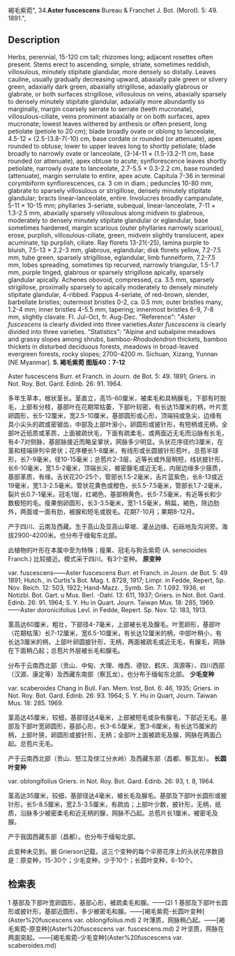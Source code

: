 褐毛紫菀",
34.**Aster fuscescens** Bureau & Franchet J. Bot. (Morot). 5: 49. 1891.",

## Description
Herbs, perennial, 15-120 cm tall; rhizomes long; adjacent rosettes often present. Stems erect to ascending, simple, striate, sometimes reddish, villosulous, minutely stipitate glandular, more densely so distally. Leaves cauline, usually gradually decreasing upward, abaxially pale green or silvery green, adaxially dark green, abaxially strigillose, adaxially glabrous or glabrate, or both surfaces strigillose, villosulous on veins, abaxially sparsely to densely minutely stipitate glandular, adaxially more abundantly so marginally, margin coarsely serrate to serrate (teeth mucronate), villosulous-ciliate, veins prominent abaxially or on both surfaces, apex mucronate; lowest leaves withered by anthesis or often present, long petiolate (petiole to 20 cm); blade broadly ovate or oblong to lanceolate, 4.5-12 × (2.5-)3.8-7(-10) cm, base cordate or rounded (or attenuate), apex rounded to obtuse; lower to upper leaves long to shortly petiolate; blade broadly to narrowly ovate or lanceolate, (3-)4-11 × (1.5-)3.2-11 cm, base rounded (or attenuate), apex obtuse to acute; synflorescence leaves shortly petiolate, narrowly ovate to lanceolate, 2.7-5.5 × 0.3-2.2 cm, base rounded (attenuate), margin serrulate to entire, apex acute. Capitula 7-36 in terminal corymbiform synflorescences, ca. 3 cm in diam.; peduncles 10-80 mm, glabrate to sparsely villosulous or strigillose, densely minutely stipitate glandular; bracts linear-lanceolate, entire. Involucres broadly campanulate, 5-11 × 10-15 mm; phyllaries 3-seriate, subequal, linear-lanceolate, 7-11 × 1.3-2.5 mm, abaxially sparsely villosulous along midvein to glabrous, moderately to densely minutely stipitate glandular or eglandular, base sometimes hardened, margin scarious (outer phyllaries narrowly scarious), erose, purplish, villosulous-ciliate, green, midvein slightly translucent, apex acuminate, tip purplish, ciliate. Ray florets 13-21(-25), lamina purple to bluish, 7.5-13 × 2.2-3 mm, glabrous, eglandular; disk florets yellow, 7.2-7.5 mm, tube green, sparsely strigillose, eglandular, limb funnelform, 7.2-7.5 mm, lobes spreading, sometimes tip recurved, narrowly triangular, 1.5-1.7 mm, purple tinged, glabrous or sparsely strigillose apically, sparsely glandular apically. Achenes obovoid, compressed, ca. 3.5 mm, sparsely strigillose, proximally sparsely to apically moderately to densely minutely stipitate glandular, 4-ribbed. Pappus 4-seriate, of red-brown, slender, barbellate bristles; outermost bristles 0-2, ca. 0.5 mm; outer bristles many, 1.2-4 mm; inner bristles 4-5.5 mm, tapering; innermost bristles 6-9, 7-8 mm, slightly clavate. Fl. Jul-Oct, fr. Aug-Dec.
  "Reference": "*Aster fuscescens* is clearly divided into three varieties.*Aster fuscescens* is clearly divided into three varieties.
  "Statistics": "Alpine and subalpine meadows and grassy slopes among shrubs, bamboo-*Rhododendron* thickets, bamboo thickets in disturbed deciduous forests, meadows in broad-leaved evergreen forests, rocky slopes; 2700-4200 m. Sichuan, Xizang, Yunnan [NE Myanmar].
**5. 褐毛紫菀 图版40：7-12**

Aster fuscescens Burr. et Franch. in Journ. de Bot. 5: 49. 1891; Griers. in Not. Roy. Bot. Gard. Edinb. 26: 91. 1964.

多年生草本，根状茎长。茎直立，高15-60厘米，被柔毛和具柄腺毛，下部有时脱毛，上部有分枝，基部叶在花期常枯萎，下部叶较密，有长达15厘米的柄，叶片宽卵圆形，长5-12厘米，宽2.5-10厘米，基部圆形或心形，顶端钝或急尖，边缘有具小尖头的疏或密锯齿，中部及上部叶渐小，卵圆形或披针形，有短柄或无柄，全部叶近纸质或革质，上面被疏伏毛，下面有疏柔毛，或两面近无毛而沿脉有长毛，有4-7对侧脉，基部脉接近而略呈掌状，网脉多少明显。头状花序径约3厘米，在茎和枝端排列伞房状；花序梗长1-8厘米，有线形或长圆披针形苞叶。总苞半球形，长7-9毫米，径10-15毫米；总苞片2-3层，近等长或外层稍短，线状披针形，长6-10毫米，宽1.5-2毫米，顶端长尖，被密腺毛或近无毛，内层边缘多少膜质，基部革质，有缘。舌状花20-25个，管部长1.5-2毫米，舌片蓝紫色，长8-13或近19毫米，宽1.3-2.5毫米。管状花黄色或橙色，长5.5-7.5毫米，管部长1.7-2毫米，裂片长0.7-1毫米。冠毛1层，红褐色，基部稍黄色，长5-7.5毫米，有近等长和少数极短的毛。瘦果倒卵圆形，长3-3.5毫米，宽1-1.5毫米，稍扁，褐色，除边肋外，两面或一面有肋，被腺和短毛或脱毛。花期7-10月；果期8-12月。

产于四川、云南及西藏。生于高山及亚高山草坡、灌丛边缘、石砾地及沟涧旁。海拔2900-4200米。也分布于缅甸东北部。

此植物的叶形在本属中至为特殊；瘦果、冠毛与狗舌紫菀 (A. senecioides Franch.) 比较接近。模式采于四川。有3个变种。
**原变种**

var. fuscescens——Aster fuscescens Burr. et Franch. in Journ. de Bot. 5: 49 1891; Hutch., in Curtis's Bot. Mag. t. 8728, 1917; Limpr. in Fedde, Repert, Sp. Nov. Beich. 12: 503, 1922; Hand-Mazz. , Symb. Sin. 7: 1.092. 1936, et Notizbl. Bot. Gart. u Mus. Berl. -Dahl. 13: 611, 1937; Griers. in Not. Bot. Gard. Edinb. 26: 91. 1964; S. Y. Hu in Quart. Journ. Taiwan Mus. 18: 285, 1969. ——Aster doronicifolius Levl. in Fedde, Repert. Sp. Nov. 12: 183, 1913.

茎高达60厘米，粗壮，下部径4-7毫米，上部被长毛及腺毛。叶宽卵形，基部叶（花期枯落）长7-12厘米，宽6.5-10厘米，有长达12厘米的柄，中部叶稍小，有长达3厘米的柄，上部叶卵圆披针形，无柄，两面被疏毛或近无毛，有腺毛，网脉在下面稍凸起；总苞片外层被长毛和腺毛。

分布于云南西北部（贡山、中甸、大理、维西、德钦、鹤庆、洱源等）、四川西部（汉源、康定等）及西藏东南部（察瓦龙）。也分布于缅甸东北部。
**少毛变种**

var. scaberoides Chang in Bull. Fan. Mem. Inst, Bot. 6: 46, 1935; Griers. in Not. Roy. Bot. Gard. Edinb. 26: 93. 1964; S. Y. Hu in Quart, Journ. Taiwan Mus. 18: 285. 1969.

茎高达45厘米，较细，基部径达4毫米，上部被短毛或杂有腺毛，下部近无毛。基部及下部叶宽卵圆形，基部心形，长3-6.5厘米，宽3-6厘米，有长达15厘米的柄，上部叶狭，卵圆形或披针形，无柄；全部叶上面被疏毛及腺，网脉在两面凸起。总苞片无毛。

产于云南西北部（贡山、怒江及俅江分水岭）及西藏东部（昌都、察瓦龙）。
**长圆叶变种**

var. oblongifolius Griers. in Not. Roy. Bot. Gard. Edinb. 26: 93, t. 8, 1964.

茎高达35厘米，较细，基部径达4毫米，被长毛及腺毛。基部及下部叶长圆形或披针形，长5-8.5厘米，宽2.5-3.5厘米，有疏齿；上部叶少数，披针形，无柄，纸质，沿脉多少被密柔毛和近无柄的腺，网脉不凸起。总苞片长1厘米，被密毛及腺。

产于我国西藏东部（昌都）。也分布于缅甸北部。

此变种未见到。据 Grierson记载，这三个变种的每个伞房花序上的头状花序数目是：原变种，15-30个；少毛变种，少于10个；长圆叶变种，6-10个。

## 检索表

1 基部及下部叶宽卵圆形，基部心形，被疏柔毛和腺。——(2)
1 基部及下部叶长圆形或披针形，基部近圆形，多少被密毛和腺。——[褐毛紫菀-长圆叶变种](Aster%20fuscescens var. oblongifolius.md)
2 叶薄质，网脉稍凸起。——[褐毛紫菀-原变种](Aster%20fuscescens var. fuscescens.md)
2 叶坚质，网脉在两面突起。——[褐毛紫菀-少毛变种](Aster%20fuscescens var. scaberoides.md)
